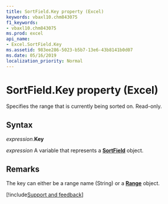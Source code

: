 ```yaml
---
title: SortField.Key property (Excel)
keywords: vbaxl10.chm843075
f1_keywords:
- vbaxl10.chm843075
ms.prod: excel
api_name:
- Excel.SortField.Key
ms.assetid: 983ee286-5023-b5b7-13e6-43b8141b0d07
ms.date: 05/16/2019
localization_priority: Normal
---
```



# SortField.Key property (Excel)

Specifies the range that is currently being sorted on. Read-only.


## Syntax

_expression_.**Key**

_expression_ A variable that represents a **[SortField](Excel.SortField.md)** object.


## Remarks

The key can either be a range name (String) or a **[Range](excel.range(object).md)** object.




[!include[Support and feedback](~/includes/feedback-boilerplate.md)]